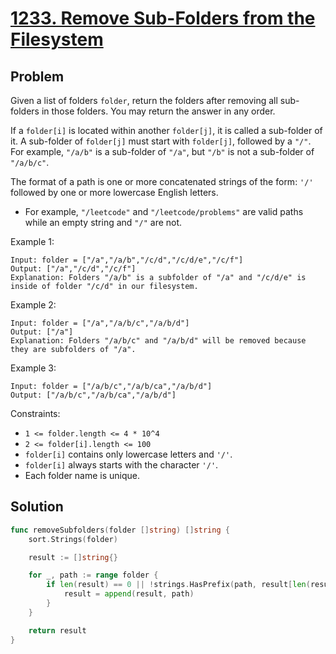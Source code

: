 # [1233. Remove Sub-Folders from the Filesystem](https://leetcode.com/problems/remove-sub-folders-from-the-filesystem/)

## Problem

Given a list of folders `folder`, return the folders after removing all sub-folders in those folders. You may return the answer in any order.

If a `folder[i]` is located within another `folder[j]`, it is called a sub-folder of it. A sub-folder of `folder[j]` must start with `folder[j]`, followed by a `"/"`. For example, `"/a/b"` is a sub-folder of `"/a"`, but `"/b"` is not a sub-folder of `"/a/b/c"`.

The format of a path is one or more concatenated strings of the form: `'/'` followed by one or more lowercase English letters.

- For example, `"/leetcode"` and `"/leetcode/problems"` are valid paths while an empty string and `"/"` are not.


Example 1:

```
Input: folder = ["/a","/a/b","/c/d","/c/d/e","/c/f"]
Output: ["/a","/c/d","/c/f"]
Explanation: Folders "/a/b" is a subfolder of "/a" and "/c/d/e" is inside of folder "/c/d" in our filesystem.
```

Example 2:

```
Input: folder = ["/a","/a/b/c","/a/b/d"]
Output: ["/a"]
Explanation: Folders "/a/b/c" and "/a/b/d" will be removed because they are subfolders of "/a".
```

Example 3:

```
Input: folder = ["/a/b/c","/a/b/ca","/a/b/d"]
Output: ["/a/b/c","/a/b/ca","/a/b/d"]
```

Constraints:

- `1 <= folder.length <= 4 * 10^4`
- `2 <= folder[i].length <= 100`
- `folder[i]` contains only lowercase letters and `'/'`.
- `folder[i]` always starts with the character `'/'`.
- Each folder name is unique.

## Solution

```go
func removeSubfolders(folder []string) []string {
	sort.Strings(folder)

	result := []string{}

	for _, path := range folder {
		if len(result) == 0 || !strings.HasPrefix(path, result[len(result)-1]+"/") {
			result = append(result, path)
		}
	}

	return result
}
```